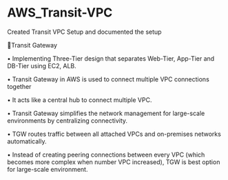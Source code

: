 # AWS_Transit-VPC
Created Transit VPC Setup and documented the setup

📝Transit Gateway

•	Implementing Three-Tier design that separates Web-Tier, App-Tier and DB-Tier using EC2, ALB.

•	Transit Gateway in AWS is used to connect multiple VPC connections together

• It acts like a central hub to connect multiple VPC.

• Transit Gateway simplifies the network management for large-scale environments by centralizing connectivity.

• TGW routes traffic between all attached VPCs and on-premises networks automatically.

• Instead of creating peering connections between every VPC (which becomes more complex when number VPC increased), TGW is best option for large-scale environment.

